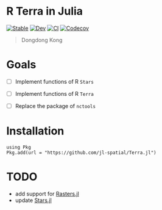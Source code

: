 # R Terra in Julia

[![Stable](https://img.shields.io/badge/docs-stable-blue.svg)](https://jl-spatial.github.io/Terra.jl/stable)
[![Dev](https://img.shields.io/badge/docs-dev-blue.svg)](https://jl-spatial.github.io/Terra.jl/dev)
[![CI](https://github.com/jl-spatial/Terra.jl/actions/workflows/CI.yml/badge.svg)](https://github.com/jl-spatial/Terra.jl/actions/workflows/CI.yml)
[![Codecov](https://codecov.io/gh/jl-spatial/Terra.jl/branch/master/graph/badge.svg)](https://codecov.io/gh/jl-spatial/Terra.jl)

> Dongdong Kong

# Goals

- [ ] Implement functions of R `Stars`

- [ ] Implement functions of R `Terra`

- [ ] Replace the package of `nctools`

# Installation
```
using Pkg
Pkg.add(url = "https://github.com/jl-spatial/Terra.jl")
```

# TODO
- add support for [Rasters.jl](https://github.com/rafaqz/Rasters.jl)
- update [Stars.jl](https://github.com/jl-spatial/Stars.jl)
